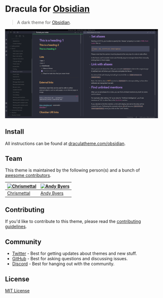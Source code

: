 # Dracula for [Obsidian](http://obsidian.md)

> A dark theme for [Obsidian](http://obsidian.md).

![Screenshot](./screenshot.png)

## Install

All instructions can be found at [draculatheme.com/obsidian](https://draculatheme.com/obsidian).

## Team

This theme is maintained by the following person(s) and a bunch of [awesome contributors](https://github.com/dracula/obsidian/graphs/contributors).

| [![Chrismettal](https://github.com/chrismettal.png?size=100)](https://gitlab.com/chrismettal) | [![Andy Byers](https://avatars0.githubusercontent.com/u/66736432?v=3&s=100)](https://github.com/andybyers21) |
| ----------------------------------------------------------------------------------------------| ------------------------------------------------------------------------------------------------------------ |
| [Chrismettal](https://gitlab.com/chrismettal)                                                 | [Andy Byers](https://github.com/andybyers21)                                                                 |

## Contributing

If you'd like to contribute to this theme, please read the [contributing guidelines](./.github/CONTRIBUTING.md).

## Community

- [Twitter](https://twitter.com/draculatheme) - Best for getting updates about themes and new stuff.
- [GitHub](https://github.com/dracula/dracula-theme/discussions) - Best for asking questions and discussing issues.
- [Discord](https://draculatheme.com/discord-invite) - Best for hanging out with the community.

## License

[MIT License](./LICENSE)
